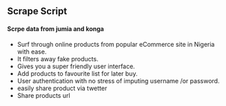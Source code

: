 ## Scrape Script
#### Scrpe data from jumia and konga

* Surf through online products from popular eCommerce site in Nigeria with ease.
* It filters away fake products.
* Gives you a super friendly user interface.
* Add products to favourite list for later buy.
* User authentication with no stress of imputing username /or password.
* easily share product via twetter
* Share products url